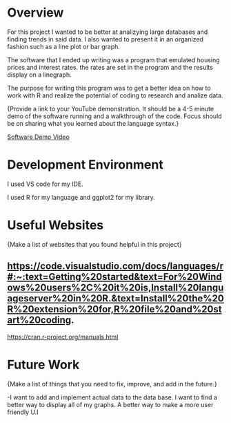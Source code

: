 # Overview
For this project I wanted to be better at analizying large databases and finding trends in said data. 
I also wanted to present it in an organized fashion such as a line plot or bar graph. 

The software that I ended up writing was a program that emulated housing prices and interest rates. the rates are set in the program 
and the results display on a linegraph. 

The purpose for writing this program was to get a better idea on how to work with R and realize the potential of coding to research and analize data. 

{Provide a link to your YouTube demonstration. It should be a 4-5 minute demo of the software running and a walkthrough of the code. Focus should be on sharing what you learned about the language syntax.}

[Software Demo Video](http://youtube.link.goes.here)

# Development Environment

I used VS code for my IDE.

I used R for my language and ggplot2 for my library. 

# Useful Websites

{Make a list of websites that you found helpful in this project}

https://code.visualstudio.com/docs/languages/r#:~:text=Getting%20started&text=For%20Windows%20users%2C%20it%20is,Install%20languageserver%20in%20R.&text=Install%20the%20R%20extension%20for,R%20file%20and%20start%20coding.
- 
https://cran.r-project.org/manuals.html


# Future Work

{Make a list of things that you need to fix, improve, and add in the future.}

-I want to add and implement actual data to the data base. 
 I want to find a better way to display all of my graphs.
 A better way to make a more user friendly U.I  
